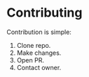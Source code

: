 # Contributing

Contribution is simple:

1. Clone repo.
2. Make changes.
3. Open PR.
4. Contact owner.

